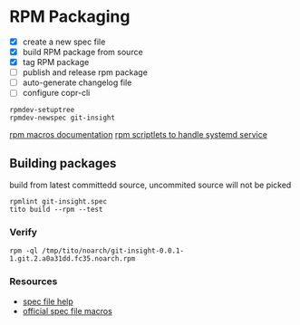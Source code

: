 # RPM Packaging

- [x] create a new spec file
- [x] build RPM package from source
- [x] tag RPM package
- [ ] publish and release rpm package
- [ ] auto-generate changelog file
- [ ] configure copr-cli

```
rpmdev-setuptree
rpmdev-newspec git-insight
```

[rpm macros documentation](https://docs.fedoraproject.org/en-US/packaging-guidelines/RPMMacros/)
[rpm scriptlets to handle systemd service](https://docs.fedoraproject.org/en-US/packaging-guidelines/Scriptlets/)

## Building packages

build from latest committedd source, uncommited source will not be picked

```
rpmlint git-insight.spec
tito build --rpm --test
```

### Verify

```
rpm -ql /tmp/tito/noarch/git-insight-0.0.1-1.git.2.a0a31dd.fc35.noarch.rpm
```

### Resources

- [spec file help](https://rpm-packaging-guide.github.io/#what-is-a-spec-file)
- [official spec file macros](https://rpm-software-management.github.io/rpm/manual/spec.html)
